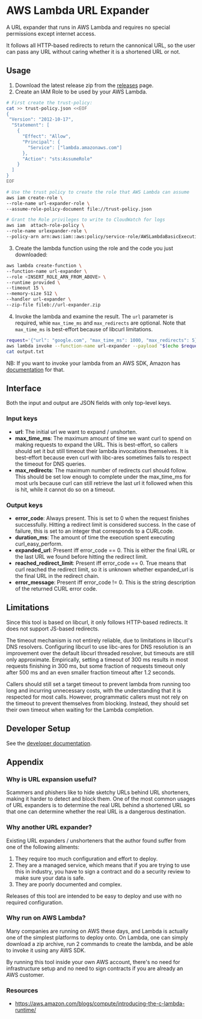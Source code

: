 # AWS Lambda URL Expander

A URL expander that runs in AWS Lambda and requires no special permissions
except internet access.

It follows all HTTP-based redirects to return the cannonical URL, so the user
can pass any URL without caring whether it is a shortened URL or not.

## Usage

1. Download the latest release zip from the [releases](https://github.com/hq6/aws-lambda-url-expander/releases) page.
2. Create an IAM Role to be used by your AWS Lambda.
```sh
# First create the trust-policy:
cat >> trust-policy.json <<EOF
{
 "Version": "2012-10-17",
  "Statement": [
    {
      "Effect": "Allow",
      "Principal": {
        "Service": ["lambda.amazonaws.com"]
      },
      "Action": "sts:AssumeRole"
    }
  ]
}
EOF

# Use the trust policy to create the role that AWS Lambda can assume
aws iam create-role \
--role-name url-expander-role \
--assume-role-policy-document file://trust-policy.json

# Grant the Role privileges to write to CloudWatch for logs
aws iam  attach-role-policy \
--role-name urlexpander-role \
--policy-arn arn:aws:iam::aws:policy/service-role/AWSLambdaBasicExecutionRole
```
3. Create the lambda function using the role and the code you just downloaded:
```sh
aws lambda create-function \
--function-name url-expander \
--role <INSERT_ROLE_ARN_FROM_ABOVE> \
--runtime provided \
--timeout 15 \
--memory-size 512 \
--handler url-expander \
--zip-file fileb://url-expander.zip
```
4. Invoke the lambda and examine the result. The `url` parameter is required,
   whie `max_time_ms` and `max_redirects` are optional. Note that `max_time_ms`
   is best-effort because of libcurl limitations.
```sh
request='{"url": "google.com", "max_time_ms": 1000, "max_redirects": 5}'
aws lambda invoke --function-name url-expander --payload "$(echo $request | base64)" output.txt
cat output.txt
```

NB: If you want to invoke your lambda from an AWS SDK, Amazon has [documentation](https://docs.aws.amazon.com/lambda/latest/dg/lambda-invocation.html) for that.

## Interface

Both the input and output are JSON fields with only top-level keys.


### Input keys
 * **url**: The initial url we want to expand / unshorten.
 * **max_time_ms**: The maximum amount of time we want curl to spend on making
   requests to expand the URL. This is best-effort, so callers should set it
   but still timeout their lambda invocations themselves. It is best-effort
   because even curl with libc-ares sometimes fails to respect the timeout for
   DNS queries.
 * **max_redirects**: The maximum number of redirects curl should follow. This
   should be set low enough to complete under the max_time_ms for most urls
   because curl can still retrieve the last url it followed when this is hit,
   while it cannot do so on a timeout.

### Output keys
 * **error_code**: Always present. This is set to 0 when the request finishes
   successfully. Hitting a redirect limit is considered success. In the case of
   failure, this is set to an integer that corresponds to a CURLcode.
 * **duration_ms**: The amount of time the execution spent executing curl_easy_perform.
 * **expanded_url**: Present iff error_code == 0. This is either the final URL
   or the last URL we found before hitting the redirect limit.
 * **reached_redirect_limit**: Present iff error_code == 0. True means that
   curl reached the redirect limit, so it is unknown whether expanded_url is
   the final URL in the redirect chain.
 * **error_message**: Present iff error_code != 0. This is the string
   description of the returned CURL error code.

## Limitations

Since this tool is based on libcurl, it only follows HTTP-based redirects. It
does not support JS-based redirects.

The timeout mechanism is not entirely reliable, due to limitations in libcurl's
DNS resolvers. Configuring libcurl to use libc-ares for DNS resolution is an
improvement over the default libcurl threaded resolver, but timeouts are still
only approximate. Empirically, setting a timeout of 300 ms results in most
requests finishing in 300 ms, but some fraction of requests timeout only after
500 ms and an even smaller fraction timeout after 1.2 seconds.

Callers should still set a target timeout to prevent lambda from running too
long and incurring unnecessary costs, with the understanding that it is
respected for most calls.
However, programmatic callers must not rely on the timeout to prevent
themselves from blocking. Instead, they should set their own timeout when
waiting for the Lambda completion.

## Developer Setup

See the [developer documentation](./HACKING.md).

## Appendix
### Why is URL expansion useful?

Scammers and phishers like to hide sketchy URLs behind URL
shorteners, making it harder to detect and block them. One of the most common
usages of URL expanders is to determine the real URL behind a shortened URL
so that one can determine whether the real URL is a dangerous destination.

### Why another URL expander?

Existing URL expanders / unshorteners that the author found suffer from one of
the following ailments:
1. They require too much configuration and effort to deploy.
2. They are a managed service, which means that if you are trying to use this
   in industry, you have to sign a contract and do a security review to make
   sure your data is safe.
3. They are poorly documented and complex.

Releases of this tool are intended to be easy to deploy and use with no
required configuration.

### Why run on AWS Lambda?

Many companies are running on AWS these days, and Lambda is actually one of the
simplest platforms to deploy onto. On Lambda, one can simply download a zip archive,
run 2 commands to create the lambda, and be able to invoke it using any AWS SDK.

By running this tool inside your own AWS account, there's no need for
infrastructure setup and no need to sign contracts if you are already an AWS
customer.

### Resources
 * https://aws.amazon.com/blogs/compute/introducing-the-c-lambda-runtime/
